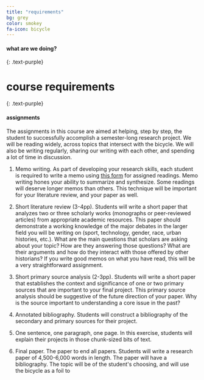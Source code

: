 ```yaml
---
title: "requirements"
bg: grey
color: smokey
fa-icon: bicycle
---
```


#### what are we doing? 
{: .text-purple}

# course requirements
{: .text-purple}

#### assignments

The assignments in this course are aimed at helping, step by step, the student 
to successfully accomplish a semester-long research project. We will be reading 
widely, across topics that intersect with the bicycle. We will also be writing
regularly, sharing our writing with each other, and spending a lot of time in
discussion.

1. Memo writing. As part of developing your research skills, each student is
required to write a memo using [this form]() for assigned readings. Memo writing
hones your ability to summarize and synthesize. Some readings will deserve
longer memos than others. This technique will be important for your literature
review, and your paper as well.


2. Short literature review (3-4pp). Students will write a short paper that
analyzes two or three scholarly works (monographs or peer-reviewed articles)
from appropriate academic resources. This paper should demonstrate a working
knowledge of the major debates in the larger field you will be writing on
(sport, technology, gender, race, urban histories, etc.). What are the main
questions that scholars are asking about your topic? How are they answering
those questions? What are their arguments and how do they interact with those
offered by other historians? If you write good memos on what you have read, this
will be a very straightforward assignment.

3. Short primary source analysis (2-3pp). Students will write a short paper that
establishes the context and significance of one or two primary sources that are
important to your final project. This primary source analysis should be
suggestive of the future direction of your paper. Why is the source important to
understanding a core issue in the past? 

4. Annotated bibliography. Students will construct a bibliography of the
secondary and primary sources for their project.

5. One sentence, one paragraph, one page. In this exercise, students will
explain their projects in those chunk-sized bits of text.

6. Final paper. The paper to end all papers. Students will write a research
   paper of 4,500-6,000 words in length. The paper will have a bibliography.
   The topic will be of the student's choosing, and will use the bicycle as a
   foil to 



